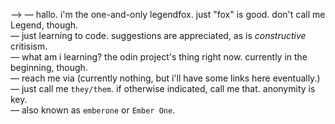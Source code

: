 ——> — hallo. i'm the one-and-only legendfox. just "fox" is good. don't call me Legend, though.<br/>
— just learning to code. suggestions are appreciated, as is *constructive* critisism. <br/>
— what am i learning? the odin project's thing right now. currently in the beginning, though.<br/>
— reach me via (currently nothing, but i'll have some links here eventually.)<br/>
— just call me `they/them`. if otherwise indicated, call me that. anonymity is key.<br/>
— also known as `emberone` or `Ember One`.

<!---
thelegendfox/thelegendfox is a ✨ special ✨ repository because its `README.md` (this file) appears on your GitHub profile.
You can click the Preview link to take a look at your changes.
--->
